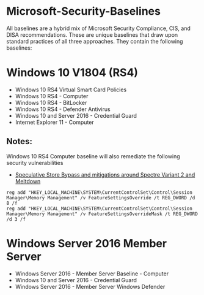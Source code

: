 # Microsoft-Security-Baselines

All baselines are a hybrid mix of Microsoft Security Compliance, CIS, and DISA recommendations. These are unique baselines that draw upon standard practices of all three approaches. They contain the following baselines:

Windows 10 V1804 (RS4)
=================
- Windows 10 RS4 Virtual Smart Card Policies
- Windows 10 RS4 - Computer
- Windows 10 RS4 - BitLocker
- Windows 10 RS4 - Defender Antivirus
- Windows 10 and Server 2016 - Credential Guard
- Internet Explorer 11 - Computer

## Notes:

Windows 10 RS4 Computer baseline will also remediate the following security vulnerabilities

- [Speculative Store Bypass and mitigations around Spectre Variant 2 and Meltdown](https://support.microsoft.com/en-us/help/4073119/protect-against-speculative-execution-side-channel-vulnerabilities-in)

```
reg add "HKEY_LOCAL_MACHINE\SYSTEM\CurrentControlSet\Control\Session Manager\Memory Management" /v FeatureSettingsOverride /t REG_DWORD /d 8 /f
reg add "HKEY_LOCAL_MACHINE\SYSTEM\CurrentControlSet\Control\Session Manager\Memory Management" /v FeatureSettingsOverrideMask /t REG_DWORD /d 3 /f
```


Windows Server 2016 Member Server
=================
- Windows Server 2016 - Member Server Baseline - Computer
- Windows 10 and Server 2016 - Credential Guard
- Windows Server 2016 - Member Server Windows Defender
